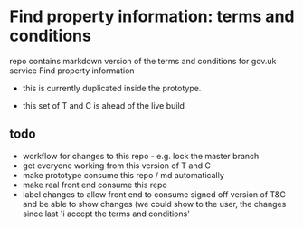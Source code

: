 # Find property information: terms and conditions

repo contains markdown version of the terms and conditions for gov.uk service Find property information

* this is currently duplicated inside the prototype.

* this set of T and C is ahead of the live build

## todo
* workflow for changes to this repo - e.g. lock the master branch
* get everyone working from this version of T and C
* make prototype consume this repo / md automatically
* make real front end consume this repo
* label changes to allow front end to consume signed off version of T&C - and be able to show changes (we could show to the user, the changes since last 'i accept the terms and conditions'